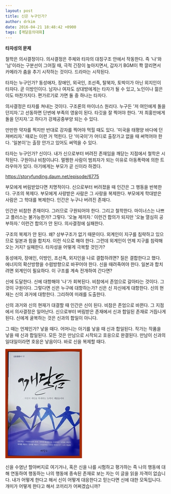```yaml
---
layout: post
title: 신은 누구인가?
author: drkim
date: 2016-04-21 18:48:42 +0900
tags: [깨달음의대화]
---
```

**타자성의 문제**

  


철학은 의사결정이다. 의사결정은 주체와 타자의 대칭구조 안에서 작동한다. 즉 '나'와 '남'이라는 구분선이 그어질 때, 극적 긴장이 높아지면서, 갑자기 BGM이 쫙 깔리면서 카메라가 춤을 추기 시작하는 것이다. 드라마는 시작된다.

  


타자는 누구인가? 동성애자, 장애인, 외국인, 조선족, 탈북자, 토박이가 아닌 외지인이 타자다. 곧 이방인이다. 남자나 여자도 상대방에게는 타자가 될 수 있고, 노인이나 젊은이도 마찬가지다. 편가르기로 가면 둘 중 하나는 타자다.

  


의사결정은 타자를 쳐내는 것이다. 구조론의 마이너스 원리다. 누구든 '저 여인에게 돌을 던지자.'고 선동하면 단번에 부족의 영웅이 된다. 타깃을 잘 찍어야 한다. '저 최홍만에게 돌을 던지자.'고 하다가 강제공중부양 되는 수 있다.

  


만만한 약자를 찍지만 반대로 강자를 찍어야 먹힐 때도 있다. '미국을 태평양 바다에 던져버리자.' 때로는 이런 거 먹힌다. 단 '미국이'가 어디로 출장가고 없을 때 써먹어야 한다. '일본이'는 출장 안가고 있어도 써먹을 수 있다.

  


타자는 누구인가? 신이다. 내가 신으로부터 버려진 존재임을 깨닫는 지점에서 철학은 시작된다. 구원이냐 비참이냐다. 멀쩡한 사람이 범죄자가 되는 이유로 아동폭력에 의한 트라우마가 있다. 아기에게는 부모가 곧 신이라 하겠다. 

  


https://storyfunding.daum.net/episode/6775 

  


부모에게 버림받았다면 치명적이다. 신으로부터 버려졌을 때 인간은 그 행동을 반복한다. 구조의 복제다. 부모에게 사랑받은 사람은 그 사랑을 복제한다. 부모에게 학대받은 사람은 그 학대를 복제한다. 인간은 누구나 버려진 존재다. 

  


인간은 비참한 존재이다. 그러므로 구원되어야 한다. 그리고 철학한다. 마이너스는 나쁘고 플러스는 불가능한가? 그렇다. '오늘 제끼자.' 이런건 합의가 되지만 '오늘 열심히 공부하자.' 이런건 합의가 안 된다. 의사결정에 실패한다. 

  


구조의 복제가 안 된다. 왜? 상부구조가 없기 때문이다. 외계인이 지구를 침략하고 있으므로 일본과 힘을 합치자. 이런 식으로 해야 한다. 그런데 외계인이 언제 지구를 침략해 오는 거지? 실패한다. 타자성을 어떻게 극복할 것인가? 

  


동성애자, 장애인, 이방인, 조선족, 외지인을 나로 결합하려면? 질은 결합한다고 했다. 에너지의 확산방향을 수렴방향으로 바꾸어야 한다. 신을 때려죽여야 한다. 일본과 합치려면 외계인이 필요하다. 이 구조를 계속 전개하여 간다면?

  


신에 도달한다. 신에 대항해야 '나'가 회복된다. 비참에서 존엄으로 갈아타는 것이다. 그것이 구원이다. 그렇다면 신은 누구에 대항하는가? 신은 신 자신에게 대항한다. 신의 현재는 신의 과거에 대항한다. 그리하여 미래를 도출한다. 

  


신의 과거와 신의 현재가 대결할 때 인간은 신이 된다. 비참은 존엄으로 바뀐다. 그 지점에서 의사결정은 일어난다. 신으로부터 버림받은 존재에서 신과 합일된 존재로 거듭나게 된다. 신에게 굴복하는 것은 신과의 합일이 아니다. 

  


그 때는 언제인가? 낳을 때다. 어머니는 아기를 낳을 때 신과 합일된다. 작가는 작품을 낳을 때 신과 합일된다. 모든 것은 만남으로 시작되고 호응으로 완결된다. 만남이 신과의 일대일이라면 호응은 낳음이다. 바로 신을 복제할 때다. 

  



![](/files/attach/images/198/774/701/aDSC01523.JPG)   


  


신을 수염난 할아버지로 여기거나, 혹은 신을 나를 시험하고 평가하는 즉 나의 행동에 대해 연동하여 행동하는 나의 행동에 종속된 존재로 보는 자는 이 글을 읽을 자격이 없습니다. 내가 어떻게 한다고 해서 신이 어떻게 대응한다고 믿는다면 신에 대한 모독입니다. 개미가 어떻게 한다고 해서 코끼리가 어쩌겠습니까?